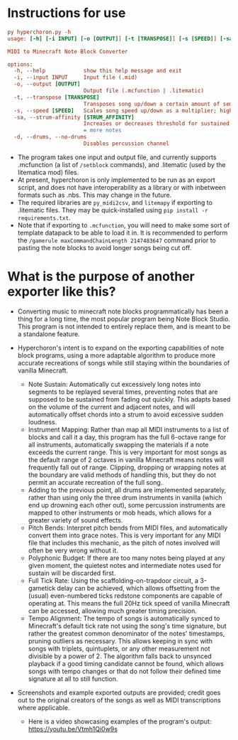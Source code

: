 # Instructions for use
```ini
py hyperchoron.py -h
usage: [-h] [-i INPUT] [-o [OUTPUT]] [-t [TRANSPOSE]] [-s [SPEED]] [-sa [STRUM_AFFINITY]] [-d | --drums | --no-drums]

MIDI to Minecraft Note Block Converter

options:
  -h, --help            show this help message and exit
  -i, --input INPUT     Input file (.mid)
  -o, --output [OUTPUT]
                        Output file (.mcfunction | .litematic)
  -t, --transpose [TRANSPOSE]
                        Transposes song up/down a certain amount of semitones; higher = higher pitched
  -s, --speed [SPEED]   Scales song speed up/down as a multiplier; higher = faster
  -sa, --strum-affinity [STRUM_AFFINITY]
                        Increases or decreases threshold for sustained notes to be cut into discrete segments; higher
                        = more notes
  -d, --drums, --no-drums
                        Disables percussion channel
```
- The program takes one input and output file, and currently supports .mcfunction (a list of `/setblock` commands), and .litematic (used by the litematica mod) files.
- At present, hyperchoron is only implemented to be run as an export script, and does not have interoperability as a library or with inbetween formats such as .nbs. This may change in the future.
- The required libraries are `py_midi2csv`, and `litemapy` if exporting to .litematic files. They may be quick-installed using `pip install -r requirements.txt`.
- Note that if exporting to `.mcfunction`, you will need to make some sort of template datapack to be able to load it in. It is recommended to perform the `/gamerule maxCommandChainLength 2147483647` command prior to pasting the note blocks to avoid longer songs being cut off.

# What is the purpose of another exporter like this?
- Converting music to minecraft note blocks programmatically has been a thing for a long time, the most popular program being Note Block Studio. This program is not intended to entirely replace them, and is meant to be a standalone feature.
- Hyperchoron's intent is to expand on the exporting capabilities of note block programs, using a more adaptable algorithm to produce more accurate recreations of songs while still staying within the boundaries of vanilla Minecraft.
  - Note Sustain: Automatically cut excessively long notes into segments to be replayed several times, preventing notes that are supposed to be sustained from fading out quickly. This adapts based on the volume of the current and adjacent notes, and will automatically offset chords into a strum to avoid excessive sudden loudness.
  - Instrument Mapping: Rather than map all MIDI instruments to a list of blocks and call it a day, this program has the full 6-octave range for all instruments, automatically swapping the materials if a note exceeds the current range. This is very important for most songs as the default range of 2 octaves in vanilla Minecraft means notes will frequently fall out of range. Clipping, dropping or wrapping notes at the boundary are valid methods of handling this, but they do not permit an accurate recreation of the full song.
  - Adding to the previous point, all drums are implemented separately, rather than using only the three drum instruments in vanilla (which end up drowning each other out), some percussion instruments are mapped to other instruments or mob heads, which allows for a greater variety of sound effects.
  - Pitch Bends: Interpret pitch bends from MIDI files, and automatically convert them into grace notes. This is very important for any MIDI file that includes this mechanic, as the pitch of notes involved will often be very wrong without it.
  - Polyphonic Budget: If there are too many notes being played at any given moment, the quietest notes and intermediate notes used for sustain will be discarded first.
  - Full Tick Rate: Using the scaffolding-on-trapdoor circuit, a 3-gametick delay can be achieved, which allows offsetting from the (usual) even-numbered ticks redstone components are capable of operating at. This means the full 20Hz tick speed of vanilla Minecraft can be accessed, allowing much greater timing precision.
  - Tempo Alignment: The tempo of songs is automatically synced to Minecraft's default tick rate not using the song's time signature, but rather the greatest common denominator of the notes' timestamps, pruning outliers as necessary. This allows keeping in sync with songs with triplets, quintuplets, or any other measurement not divisible by a power of 2. The algorithm falls back to unsynced playback if a good timing candidate cannot be found, which allows songs with tempo changes or that do not follow their defined time signature at all to still function.

- Screenshots and example exported outputs are provided; credit goes out to the original creators of the songs as well as MIDI transcriptions where applicable.
  - Here is a video showcasing examples of the program's output: https://youtu.be/Vtmh1Qi0w9s
